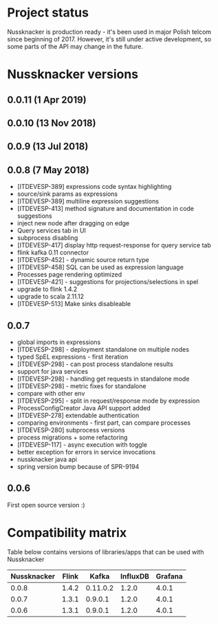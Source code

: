 Project status
==============
Nussknacker is production ready - it's been used in major Polish telcom since beginning of 2017. However, it's still
under active development, so some parts of the API may change in the future.


Nussknacker versions
====================

0.0.11 (1 Apr 2019)
---------

0.0.10 (13 Nov 2018)
---------

0.0.9 (13 Jul 2018)
---------

0.0.8 (7 May 2018)
---------
- [ITDEVESP-389] expressions code syntax highlighting
- source/sink params as expressions
- [ITDEVESP-389] multiline expression suggestions
- [ITDEVESP-413] method signature and documentation in code suggestions
- inject new node after dragging on edge
- Query services tab in UI
- subprocess disabling
- [ITDEVESP-417] display http request-response for query service tab
- flink kafka 0.11 connector
- [ITDEVESP-452] - dynamic source return type
- [ITDEVESP-458] SQL can be used as expression language
- Processes page rendering optimized
- [ITDEVESP-421] - suggestions for projections/selections in spel
- upgrade to flink 1.4.2
- upgrade to scala 2.11.12
- [ITDEVESP-513] Make sinks disableable

0.0.7 
---------
- global imports in expressions
- [ITDEVESP-298] - deployment standalone on multiple nodes
- typed SpEL expressions - first iteration
- [ITDEVESP-298] - can post process standalone results
- support for java services
- [ITDEVESP-298] - handling get requests in standalone mode
- [ITDEVESP-298] - metric fixes for standalone
- compare with other env
- [ITDEVESP-295] - split in request/response mode by expression
- ProcessConfigCreator Java API support added
- [ITDEVESP-278] extendable authentication
- comparing environments - first part, can compare processes
- [ITDEVESP-280] subprocess versions
- process migrations + some refactoring
- [ITDEVESP-117] - async execution with toggle
- better exception for errors in service invocations
- nussknacker java api
- spring version bump because of SPR-9194

0.0.6
---------
First open source version :)


Compatibility matrix
====================

Table below contains versions of libraries/apps that can be used with Nussknacker 

|Nussknacker| Flink | Kafka | InfluxDB | Grafana |
|-----------|-------|-------|----------|---------|
| 0.0.8     |1.4.2  |0.11.0.2| 1.2.0    | 4.0.1   |
| 0.0.7     |1.3.1  |0.9.0.1| 1.2.0    | 4.0.1   |
| 0.0.6     |1.3.1  |0.9.0.1| 1.2.0    | 4.0.1   |


